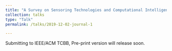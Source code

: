 ```yaml
---
title: "A Survey on Sensoring Technologies and Computational Intelligence Approaches for EEG-based Brain-Computer Interfaces (BCI): Past, Present, and Future"
collection: talks
type: "Talk"
permalink: /talks/2019-12-02-journal-1

---
```

Submitting to IEEE/ACM TCBB, Pre-print version will release soon.
